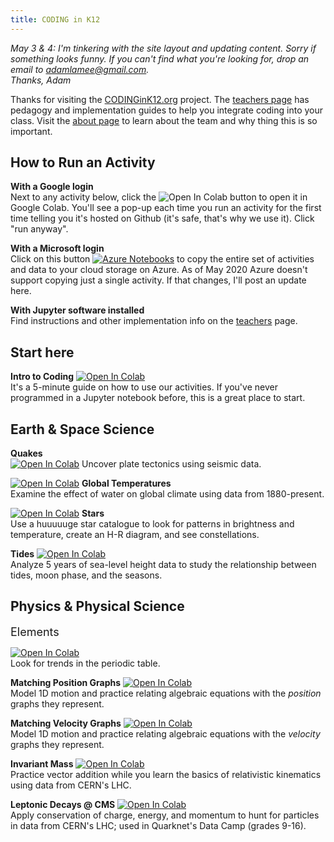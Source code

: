 ```yaml
---
title: CODING in K12  
---
```


*May 3 & 4: I'm tinkering with the site layout and updating content. Sorry if something looks funny. If you can't find what you're looking for, drop an email to adamlamee@gmail.com.*  
*Thanks, Adam*

Thanks for visiting the [CODINGinK12.org](http://www.CODINGinK12.org) project. The [teachers page](./teachers) has pedagogy and implementation guides to help you integrate coding into your class. Visit the [about page](./about) to learn about the team and why thing this is so important.  

## How to Run an Activity  
**With a Google login**  
Next to any activity below, click the ![Open In Colab](https://colab.research.google.com/assets/colab-badge.svg) button to open it in Google Colab. You'll see a pop-up each time you run an activity for the first time telling you it's hosted on Github (it's safe, that's why we use it). Click "run anyway".  
  
**With a Microsoft login**  
Click on this button [![Azure Notebooks](https://notebooks.azure.com/launch.svg)](https://notebooks.azure.com/import/gh/adamlamee/CODINGinK12/blob/master/notebooks/intro.ipynb) to copy the entire set of activities and data to your cloud storage on Azure. As of May 2020 Azure doesn't support copying just a single activity. If that changes, I'll post an update here.  
  
**With Jupyter software installed**  
Find instructions and other implementation info on the [teachers](./teachers) page.  
  
## Start here  
**Intro to Coding** [![Open In Colab](https://colab.research.google.com/assets/colab-badge.svg)](https://colab.research.google.com/github/adamlamee/CODINGinK12/blob/master/notebooks/intro.ipynb)  
It's a 5-minute guide on how to use our activities. If you've never programmed in a Jupyter notebook before, this is a great place to start.  
  
## Earth & Space Science  
**Quakes**  
[![Open In Colab](https://colab.research.google.com/assets/colab-badge.svg)](https://colab.research.google.com/github/adamlamee/CODINGinK12/blob/master/notebooks/quakes.ipynb) Uncover plate tectonics using seismic data.  
  
[![Open In Colab](https://colab.research.google.com/assets/colab-badge.svg)](https://colab.research.google.com/github/adamlamee/CODINGinK12/blob/master/notebooks/global-temp.ipynb) **Global Temperatures**  
Examine the effect of water on global climate using data from 1880-present.  
  
[![Open In Colab](https://colab.research.google.com/assets/colab-badge.svg)](https://colab.research.google.com/github/adamlamee/CODINGinK12/blob/master/notebooks/stars.ipynb) **Stars**  
Use a huuuuuge star catalogue to look for patterns in brightness and temperature, create an H-R diagram, and see constellations.  
  
**Tides** [![Open In Colab](https://colab.research.google.com/assets/colab-badge.svg)](https://colab.research.google.com/github/adamlamee/CODINGinK12/blob/master/notebooks/tides.ipynb)  
Analyze 5 years of sea-level height data to study the relationship between tides, moon phase, and the seasons.  

## Physics & Physical Science  
<div style="font-size:large;">Elements</div>  

[![Open In Colab](https://colab.research.google.com/assets/colab-badge.svg)](https://colab.research.google.com/github/adamlamee/CODINGinK12/blob/master/notebooks/elements.ipynb)  
Look for trends in the periodic table.  
  
**Matching Position Graphs** [![Open In Colab](https://colab.research.google.com/assets/colab-badge.svg)](https://colab.research.google.com/github/adamlamee/CODINGinK12/blob/master/notebooks/matching-position-graphs.ipynb)  
Model 1D motion and practice relating algebraic equations with the *position* graphs they represent.  
  
**Matching Velocity Graphs** [![Open In Colab](https://colab.research.google.com/assets/colab-badge.svg)](https://colab.research.google.com/github/adamlamee/CODINGinK12/blob/master/notebooks/matching-velocity-graphs.ipynb)  
Model 1D motion and practice relating algebraic equations with the *velocity* graphs they represent.  
  
**Invariant Mass** [![Open In Colab](https://colab.research.google.com/assets/colab-badge.svg)](https://colab.research.google.com/github/adamlamee/CODINGinK12/blob/master/notebooks/invariant-mass.ipynb)  
Practice vector addition while you learn the basics of relativistic kinematics using data from CERN's LHC.  
  
**Leptonic Decays @ CMS** [![Open In Colab](https://colab.research.google.com/assets/colab-badge.svg)](https://colab.research.google.com/github/adamlamee/CODINGinK12/blob/master/notebooks/leptonic-decays.ipynb)  
Apply conservation of charge, energy, and momentum to hunt for particles in data from CERN's LHC; used in Quarknet's Data Camp (grades 9-16).
